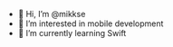 - 👋 Hi, I’m @mikkse
- 👀 I’m interested in mobile development
- 🌱 I’m currently learning Swift



<!---
mikkse/mikkse is a ✨ special ✨ repository because its `README.md` (this file) appears on your GitHub profile.
You can click the Preview link to take a look at your changes.
--->
